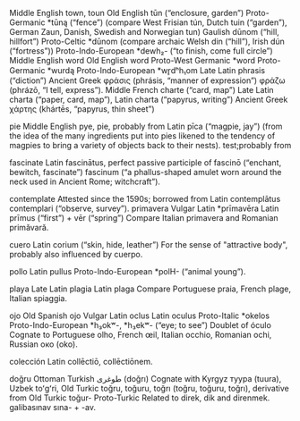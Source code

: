 Middle English town, toun
Old English tūn (“enclosure, garden”)
Proto-Germanic *tūną (“fence”) (compare West Frisian tún, Dutch tuin (“garden”), German Zaun, Danish, Swedish and Norwegian tun)
Gaulish dūnom (“hill, hillfort”)
Proto-Celtic *dūnom (compare archaic Welsh din (“hill”), Irish dún (“fortress”))
Proto-Indo-European *dewh₂- (“to finish, come full circle”)
Middle English word
Old English word
Proto-West Germanic *word
Proto-Germanic *wurdą
Proto-Indo-European *wr̥dʰh₁om
Late Latin phrasis (“diction”)
Ancient Greek φράσις (phrásis, “manner of expression”)
φράζω (phrázō, “I tell, express”).
 Middle French charte (“card, map”)
Late Latin charta (“paper, card, map”), Latin charta (“papyrus, writing”)
Ancient Greek χάρτης (khártēs, “papyrus, thin sheet”)

pie
Middle English pye, pie, probably from Latin pīca (“magpie, jay”) (from the idea of the many ingredients put into pies likened to the tendency of magpies to bring a variety of objects back to their nests).
test;probably from
 
fascinate
Latin fascinātus, perfect passive participle of fascinō (“enchant, bewitch, fascinate”)
fascinum (“a phallus-shaped amulet worn around the neck used in Ancient Rome; witchcraft”).

contemplate
Attested since the 1590s; borrowed from Latin contemplātus
contemplari (“observe, survey”).
primavera
 Vulgar Latin *prīmavēra
Latin prīmus (“first”) + vēr (“spring”)
Compare Italian primavera and Romanian primăvară.

cuero
 Latin corium (“skin, hide, leather”)
For the sense of "attractive body", probably also influenced by cuerpo.

pollo
 Latin pullus
Proto-Indo-European *polH- (“animal young”).

playa
 Late Latin plagia
Latin plaga
Compare Portuguese praia, French plage, Italian spiaggia.

ojo
 Old Spanish ojo
Vulgar Latin oclus
Latin oculus
Proto-Italic *okelos
Proto-Indo-European *h₃okʷ-, *h₃ekʷ- (“eye; to see”)
Doublet of óculo
Cognate to Portuguese olho, French œil, Italian occhio, Romanian ochi, Russian око (oko).

colección
 Latin collēctiō, collēctiōnem.
 
doğru
Ottoman Turkish طوغری (doğrı)
Cognate with Kyrgyz туура (tuura), Uzbek toʻgʻri, Old Turkic toğru, toğuru, toğrı‎ (toğru, toğuru, toğrı), derivative from Old Turkic toğur-
Proto-Turkic
Related to direk, dik and direnmek.
galibasınav
 sına- +‎ -av.
 